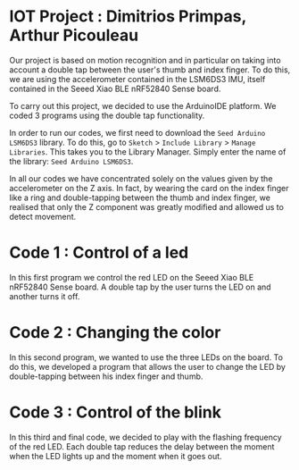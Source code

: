 # IOT Project : Dimitrios Primpas, Arthur Picouleau

Our project is based on motion recognition and in particular on taking into account a double tap between the user's thumb and index finger. To do this, we are using the accelerometer contained in the LSM6DS3 IMU, itself contained in the Seeed Xiao BLE nRF52840 Sense board.

To carry out this project, we decided to use the ArduinoIDE platform.
We coded 3 programs using the double tap functionality.

In order to run our codes, we first need to download the ```Seed Arduino LSM6DS3``` library.
To do this, go to ```Sketch``` > ```Include Library``` > ```Manage Libraries```.
This takes you to the Library Manager. Simply enter the name of the library: ```Seed Arduino LSM6DS3```.

In all our codes we have concentrated solely on the values given by the accelerometer on the Z axis. In fact, by wearing the card on the index finger like a ring and double-tapping between the thumb and index finger, we realised that only the Z component was greatly modified and allowed us to detect movement.

# Code 1 : Control of a led

In this first program we control the red LED on the Seeed Xiao BLE nRF52840 Sense board. A double tap by the user turns the LED on and another turns it off.

# Code 2 : Changing the color

In this second program, we wanted to use the three LEDs on the board. To do this, we developed a program that allows the user to change the LED by double-tapping between his index finger and thumb.

# Code 3 : Control of the blink 

In this third and final code, we decided to play with the flashing frequency of the red LED. Each double tap reduces the delay between the moment when the LED lights up and the moment when it goes out.


